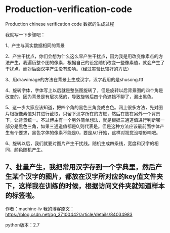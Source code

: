 # Production-verification-code
Production chinese verification code
数据的生成过程

我就写一下步骤吧：

1、产生与真实数据相同的背景

2、产生干扰点，你们会想为什么这么早产生干扰点，因为我是用改变像素点的方法产生，我遍历整个图的像素，根据自己的设定随机改变一些像素值，就会产生了干扰点，而对后面汉字产生没有影响。（经过实验比较好的方法）

3、用drawimage的方法在背景上生成汉字，汉字我用的是shusong.ttf

4、旋转字体，字体写上以后就是整张图旋转了，但是旋转以后背景图的四个角是改变的。因为背景是有层次感的，导致旋转后四个角遮挡不聊了，漏出黑色。

5、这一步大家应该知道，把四个角的黑色三角变成白色。网上很多方法，先对图片根据像素值对其进行截取，只留下汉字所在的方框，然后在放在另外一个背景下，让背景统一。不过博主有一个另外简单想法，就是根据三通道值进行判断哪一部分是黑色三角，如果三通道值都是0,则代表是。但是这种方法应该最前面字体产生有个要求，黑色字体的像素不能是0，要是从1开始，这样对视觉没啥影响吧。

6、旋转以后，我们就要对图片产生干扰线。随机生成四条线，宽度和汉字的相同，颜色随机产生。

7、批量产生，我把常用汉字存到一个字典里，然后产生某个汉字的图片，都放在汉字所对应的key值文件夹下，这样我在训练的时候，根据访问文件夹就知道样本的标签啦。
--------------------- 
作者：machine-lv 
我的博客原文：https://blog.csdn.net/qq_37100442/article/details/84034983 

python版本：2.7
